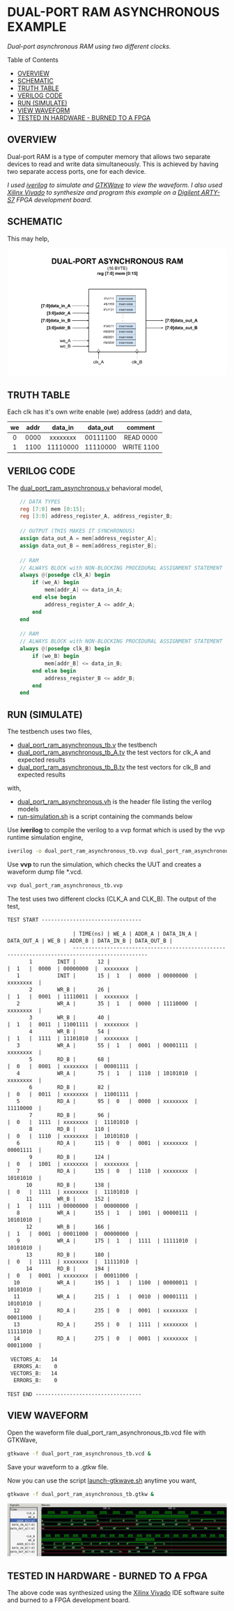 # DUAL-PORT RAM ASYNCHRONOUS EXAMPLE

_Dual-port asynchronous RAM using two different clocks._

Table of Contents

* [OVERVIEW](https://github.com/JeffDeCola/my-verilog-examples/tree/master/sequential-logic/memory/dual_port_ram_asynchronous#overview)
* [SCHEMATIC](https://github.com/JeffDeCola/my-verilog-examples/tree/master/sequential-logic/memory/dual_port_ram_asynchronous#schematic)
* [TRUTH TABLE](https://github.com/JeffDeCola/my-verilog-examples/tree/master/sequential-logic/memory/dual_port_ram_asynchronous#truth-table)
* [VERILOG CODE](https://github.com/JeffDeCola/my-verilog-examples/tree/master/sequential-logic/memory/dual_port_ram_asynchronous#verilog-code)
* [RUN (SIMULATE)](https://github.com/JeffDeCola/my-verilog-examples/tree/master/sequential-logic/memory/dual_port_ram_asynchronous#run-simulate)
* [VIEW WAVEFORM](https://github.com/JeffDeCola/my-verilog-examples/tree/master/sequential-logic/memory/dual_port_ram_asynchronous#view-waveform)
* [TESTED IN HARDWARE - BURNED TO A FPGA](https://github.com/JeffDeCola/my-verilog-examples/tree/master/sequential-logic/memory/dual_port_ram_asynchronous#tested-in-hardware---burned-to-a-fpga)

## OVERVIEW

Dual-port RAM is a type of computer memory that allows
two separate devices to read and write data simultaneously.
This is achieved by having two separate access ports, one for each device.

_I used
[iverilog](https://github.com/JeffDeCola/my-cheat-sheets/tree/master/hardware/tools/simulation/iverilog-cheat-sheet)
to simulate and
[GTKWave](https://github.com/JeffDeCola/my-cheat-sheets/tree/master/hardware/tools/simulation/gtkwave-cheat-sheet)
to view the waveform. I also used
[Xilinx Vivado](https://github.com/JeffDeCola/my-cheat-sheets/tree/master/hardware/tools/synthesis/xilinx-vivado-cheat-sheet)
to synthesize and program this example on a
[Digilent ARTY-S7](https://github.com/JeffDeCola/my-cheat-sheets/tree/master/hardware/development/fpga-development-boards/digilent-arty-s7-cheat-sheet)
FPGA development board._

## SCHEMATIC

This may help,

![IMAGE - dual_port_ram_asynchronous.jpg - IMAGE](../../../docs/pics/sequential-logic/dual_port_ram_asynchronous.jpg)

## TRUTH TABLE

Each clk has it's own write enable (we) address (addr) and data,

| we    | addr | data_in  | data_out | comment     |
|:-----:|:----:|:--------:|:--------:|:-----------:|
| 0     | 0000 | xxxxxxxx | 00111100 | READ 0000   |
| 1     | 1100 | 11110000 | 11110000 | WRITE 1100  |

## VERILOG CODE

The
[dual_port_ram_asynchronous.v](https://github.com/JeffDeCola/my-verilog-examples/blob/master/sequential-logic/memory/dual_port_ram_asynchronous/dual_port_ram_asynchronous.v)
behavioral model,

```verilog
    // DATA TYPES
    reg [7:0] mem [0:15];
    reg [3:0] address_register_A, address_register_B;

    // OUTPUT (THIS MAKES IT SYNCHRONOUS)
    assign data_out_A = mem[address_register_A];
    assign data_out_B = mem[address_register_B];

    // RAM
    // ALWAYS BLOCK with NON-BLOCKING PROCEDURAL ASSIGNMENT STATEMENT
    always @(posedge clk_A) begin
        if (we_A) begin
            mem[addr_A] <= data_in_A;
        end else begin
            address_register_A <= addr_A;
        end
    end

    // RAM
    // ALWAYS BLOCK with NON-BLOCKING PROCEDURAL ASSIGNMENT STATEMENT
    always @(posedge clk_B) begin
        if (we_B) begin
            mem[addr_B] <= data_in_B;
        end else begin
            address_register_B <= addr_B;
        end
    end
```

## RUN (SIMULATE)

The testbench uses two files,

* [dual_port_ram_asynchronous_tb.v](https://github.com/JeffDeCola/my-verilog-examples/blob/master/sequential-logic/memory/dual_port_ram_asynchronous/dual_port_ram_asynchronous_tb.v)
  the testbench
* [dual_port_ram_asynchronous_tb_A.tv](https://github.com/JeffDeCola/my-verilog-examples/blob/master/sequential-logic/memory/dual_port_ram_asynchronous/dual_port_ram_asynchronous_tb_A.tv)
  the test vectors for clk_A and expected results
* [dual_port_ram_asynchronous_tb_B.tv](https://github.com/JeffDeCola/my-verilog-examples/blob/master/sequential-logic/memory/dual_port_ram_asynchronous/dual_port_ram_asynchronous_tb_B.tv)
  the test vectors for clk_B and expected results

with,

* [dual_port_ram_asynchronous.vh](https://github.com/JeffDeCola/my-verilog-examples/blob/master/sequential-logic/memory/dual_port_ram_asynchronous/dual_port_ram_asynchronous.vh)
  is the header file listing the verilog models
* [run-simulation.sh](https://github.com/JeffDeCola/my-verilog-examples/blob/master/sequential-logic/memory/dual_port_ram_asynchronous/run-simulation.sh)
  is a script containing the commands below

Use **iverilog** to compile the verilog to a vvp format
which is used by the vvp runtime simulation engine,

```bash
iverilog -o dual_port_ram_asynchronous_tb.vvp dual_port_ram_asynchronous_tb.v dual_port_ram_asynchronous.vh
```

Use **vvp** to run the simulation, which checks the UUT
and creates a waveform dump file *.vcd.

```bash
vvp dual_port_ram_asynchronous_tb.vvp
```

The test uses two different clocks (CLK_A and CLK_B). The output of the test,

```text
TEST START --------------------------------

                     | TIME(ns) | WE_A | ADDR_A | DATA_IN_A | DATA_OUT_A | WE_B | ADDR_B | DATA_IN_B | DATA_OUT_B |
                     ----------------------------------------------------------------------------------------------
       1        INIT |       12 |                                        |  1   |  0000  | 00000000  |  xxxxxxxx  |
   1            INIT |       15 |  1   |  0000  | 00000000  |  xxxxxxxx  |
       2        WR_B |       26 |                                        |  1   |  0001  | 11110011  |  xxxxxxxx  |
   2            WR_A |       35 |  1   |  0000  | 11110000  |  xxxxxxxx  |
       3        WR_B |       40 |                                        |  1   |  0011  | 11001111  |  xxxxxxxx  |
       4        WR_B |       54 |                                        |  1   |  1111  | 11101010  |  xxxxxxxx  |
   3            WR_A |       55 |  1   |  0001  | 00001111  |  xxxxxxxx  |
       5        RD_B |       68 |                                        |  0   |  0001  | xxxxxxxx  |  00001111  |
   4            WR_A |       75 |  1   |  1110  | 10101010  |  xxxxxxxx  |
       6        RD_B |       82 |                                        |  0   |  0011  | xxxxxxxx  |  11001111  |
   5            RD_A |       95 |  0   |  0000  | xxxxxxxx  |  11110000  |
       7        RD_B |       96 |                                        |  0   |  1111  | xxxxxxxx  |  11101010  |
       8        RD_B |      110 |                                        |  0   |  1110  | xxxxxxxx  |  10101010  |
   6            RD_A |      115 |  0   |  0001  | xxxxxxxx  |  00001111  |
       9        RD_B |      124 |                                        |  0   |  1001  | xxxxxxxx  |  xxxxxxxx  |
   7            RD_A |      135 |  0   |  1110  | xxxxxxxx  |  10101010  |
      10        RD_B |      138 |                                        |  0   |  1111  | xxxxxxxx  |  11101010  |
      11        WR_B |      152 |                                        |  1   |  1111  | 00000000  |  00000000  |
   8            WR_A |      155 |  1   |  1001  | 00000111  |  10101010  |
      12        WR_B |      166 |                                        |  1   |  0001  | 00011000  |  00000000  |
   9            WR_A |      175 |  1   |  1111  | 11111010  |  10101010  |
      13        RD_B |      180 |                                        |  0   |  1111  | xxxxxxxx  |  11111010  |
      14        RD_B |      194 |                                        |  0   |  0001  | xxxxxxxx  |  00011000  |
  10            WR_A |      195 |  1   |  1100  | 00000011  |  10101010  |
  11            WR_A |      215 |  1   |  0010  | 00001111  |  10101010  |
  12            RD_A |      235 |  0   |  0001  | xxxxxxxx  |  00011000  |
  13            RD_A |      255 |  0   |  1111  | xxxxxxxx  |  11111010  |
  14            RD_A |      275 |  0   |  0001  | xxxxxxxx  |  00011000  |

 VECTORS_A:   14
  ERRORS_A:    0
 VECTORS_B:   14
  ERRORS_B:    0

TEST END ----------------------------------
```

## VIEW WAVEFORM

Open the waveform file dual_port_ram_asynchronous_tb.vcd file with GTKWave,

```bash
gtkwave -f dual_port_ram_asynchronous_tb.vcd &
```

Save your waveform to a .gtkw file.

Now you can use the script
[launch-gtkwave.sh](https://github.com/JeffDeCola/my-verilog-examples/blob/master/launch-GTKWave-script/launch-gtkwave.sh)
anytime you want,

```bash
gtkwave -f dual_port_ram_asynchronous_tb.gtkw &
```

![dual_port_ram_asynchronous-waveform.jpg](../../../docs/pics/sequential-logic/dual_port_ram_asynchronous-waveform.jpg)

## TESTED IN HARDWARE - BURNED TO A FPGA

The above code was synthesized using the
[Xilinx Vivado](https://github.com/JeffDeCola/my-cheat-sheets/tree/master/hardware/tools/synthesis/xilinx-vivado-cheat-sheet)
IDE software suite and burned to a FPGA development board.
